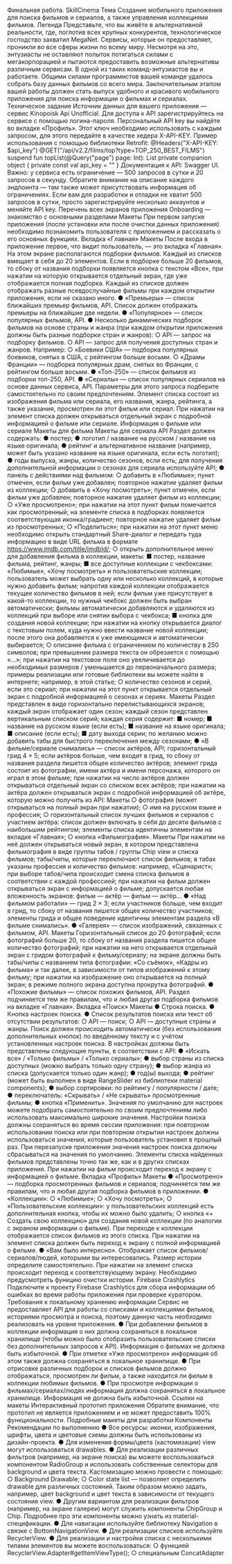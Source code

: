 Финальная работа. SkillCinema
Тема
Создание мобильного приложения для поиска фильмов и сериалов, а также
управления коллекциями фильмов.
Легенда
Представьте, что вы живёте в альтернативной реальности, где, поглотив всех крупных
конкурентов, технологическое господство захватил MegaNet. Сервисы, которые он
предоставляет, проникли во все сферы жизни по всему миру. Несмотря на это,
энтузиасты не оставляют попыток потягаться силами с мегакорпорацией и пытаются
предоставить возможные альтернативы различным сервисам.
В одной из таких команд-энтузиастов вы и работаете. Общими силами программистов
вашей команде удалось собрать базу данных фильмов со всего мира.
Заключительным этапом вашей работы должен стать выпуск удобного и красивого
мобильного приложения для поиска информации о фильмах и сериалах.
Техническое задание
Источник данных для вашего приложения — сервис Kinopoisk Api Unofficial.
Для доступа к API зарегистрируйтесь на сервисе с помощью логина-пароля.
Персональный API key вы найдёте во вкладке «Профиль». Этот ключ необходимо
использовать с каждым запросом, для этого передайте в качестве хедера X-API-KEY.
Пример использования с помощью библиотеки Retrofit:
@Headers("X-API-KEY: $api_key")
@GET("/api/v2.2/films/top?type=TOP_250_BEST_FILMS")
suspend fun topList(@Query("page") page: Int): List<Movie>
private companion object {
private const val api_key = ""
}
Документация к API: Swagger UI.
Важно: у сервиса есть ограничение — 500 запросов в сутки и 20 запросов в секунду.
Обратите внимание на описание каждого эндпоинта — там также может
присутствовать информация об ограничениях. Если вам для разработки и отладки не
хватит 500 запросов в сутки, просто зарегистрируйте несколько аккаунтов и меняйте
API key.
Перечень всех экранов приложения
Onboarding — знакомство с основными разделами
Макеты
При первом запуске приложения (после установки или после очистки данных
приложения) необходимо познакомить пользователя с приложением и рассказать о его
основных функциях.
Вкладка «Главная»
Макеты
После входа в приложение первое, что видит пользователь, — это вкладка «Главная».
На этом экране располагаются подборки фильмов. Каждый из списков вмещает в себя
до 20 элементов. Если в подборке больше 20 фильмов, то сбоку от названия подборки
появляется кнопка с текстом «Все», при нажатии на которую открывается отдельный
экран, где уже отображается полная подборка.
Каждый из списков должен отображать разные псевдослучайные фильмы при
каждом открытии приложения, если не сказано иного.
● «Премьеры» — список ближайших премьер фильмов, API. Список должен
отображать премьеры на ближайшие две недели.
● «Популярное» — список популярных фильмов, API.
● Несколько динамических подборок фильмов на основе страны и жанра (при
каждом открытии приложения должны быть разные подборки стран и жанров):
○ API — запрос на подборку фильмов.
○ API — запрос для получения доступных стран и жанров.
Например:
○ «Боевики США» — подборка популярных боевиков, снятых в США, с
рейтингом больше восьми.
○ «Драмы Франции» — подборка популярных драм, снятых во Франции, с
рейтингом больше восьми.
● «Топ-250» — список фильмов из подборки топ-250, API.
● «Сериалы» — список популярных сериалов на основе данных сервиса, API.
Параметры для этого запроса подберите самостоятельно по своим
предпочтениям.
Элемент списка состоит из изображения фильма или сериала, его названия, жанра,
рейтинга, а также указания, просмотрен ли этот фильм или сериал.
При нажатии на элемент списка должен открываться отдельный экран с подробной
информацией о фильме или сериале.
Информация о фильме или сериале
Макеты для фильма
Макеты для сериала
API
Раздел должен содержать:
● постер;
● логотип / название на русском / название на языке оригинала;
● рейтинг и альтернативное название (например, может быть указано название на
языке оригинала, если есть логотип);
● годы выпуска, жанры, количество сезонов, если есть; для получения
дополнительной информации о сезонах для сериала используйте API;
● панель с действиями над фильмом:
○ добавить в «Любимые»; пункт отмечен, если фильм уже добавлен;
повторное нажатие удаляет фильм из коллекции;
○ добавить в «Хочу посмотреть»; пункт отмечен, если фильм уже
добавлен; повторное нажатие удаляет фильм из коллекции;
○ «Уже просмотрено»; при нажатии на этот пункт фильм помечается как
просмотренный; на элементе списка в подборках появляется
соответствующая иконка/градиент; повторное нажатие удаляет фильм
из просмотренных;
○ «Поделиться»; при нажатии на этот пункт меню необходимо открыть
стандартный Share-диалог и передать туда информацию в виде URL
фильма в формате https://www.imdb.com/title/imdbId/;
○ открыть дополнительное меню для добавления фильма в коллекции,
макеты:
■ постер, название фильма, рейтинг, жанры;
■ все доступные коллекции с чекбоксами: «Любимые», «Хочу
посмотреть» и пользовательские коллекции; пользователь может
выбрать одну или несколько коллекций, в которые нужно
добавить фильм; напротив каждой коллекции отображается
текущее количество фильмов в ней; если фильм уже присутствует
в какой-то коллекции, то нужный чекбокс должен быть выбран
автоматически; фильмы автоматически добавляются и удаляются
из коллекций при выборе или снятии выбора с чекбокса;
■ кнопка для создания новой коллекции; при нажатии на кнопку
открывается диалог с текстовым полем, куда нужно ввести
название новой коллекции; после этого она добавляется к уже
имеющимся и автоматически выбирается;
○ описание фильма с ограничением по количеству в 250 символов; при
превышении размера текста он обрезается с помощью «...»; при нажатии
на текстовое поле оно увеличивается до необходимых размеров /
уменьшается до первоначального размера; примеры реализации или
готовые библиотеки вы можете найти в интернете; например, в этой
статье;
○ количество сезонов и серий, если это сериал; при нажатии на этот пункт
открывается отдельный экран с подробной информацией о сезонах и
сериях.
Макеты
Раздел представлен в виде горизонтально перелистывающихся экранов;
каждый экран отображает один сезон; каждый сезон представлен
вертикальным списком серий; каждая серия содержит:
■ номер;
■ название на русском языке (если есть);
■ название на языке оригинала;
■ описание (если есть);
■ дату выхода серии;
по желанию можно добавить табы для быстрого переключения между
сезонами;
● «В фильме/сериале снимались» — список актёров, API; горизонтальный грид
4 × 5; если актёров больше, чем входит в грид, то сбоку от названия раздела
пишется общее количество актёров; элемент грида состоит из фотографии,
имени актёра и имени персонажа, которого он играл в этом фильме; при
нажатии на число актёров должен открываться отдельный экран со списком
всех актёров; при нажатии на актёра должен открываться экран с подробной
информацией об актёре, которую можно получить из API:
Макеты
○ фотография (может открываться на полный экран при нажатии);
○ имя на русском языке и профессия;
○ горизонтальный список лучших фильмов и сериалов с участием актёра:
список должен включать в себя до десяти фильмов с наибольшим
рейтингом; элементы списка идентичны элементам на вкладке
«Главная»;
○ кнопка «Фильмография».
Макеты
При нажатии на неё должен открываться новый экран, в котором
представлена фильмография в виде группы табов / группы Chip view и
списка фильмов; табы/чипы, которые переключают список фильмов; в
табах указаны профессия и количество фильмов: например,
«Сценарист»; при выборе табов/чипа происходит смена списка фильмов
в соответствии с каждой профессией; при нажатии на фильм должен
открываться экран с информацией о фильме; допускается любая
вложенность экранов:
фильм — актёр — фильм — актёр…
● «Над фильмом работали» — грид 2 × 3; если участников больше, чем входит в
грид, то сбоку от названия пишется общее количество участников; элементы
грида и общее поведение идентичны элементам раздела «В фильме
снимались».
● «Галерея» — список изображений, связанных с фильмом, API.
Макеты
Горизонтальный список до 20 фотографий; если фотографий больше 20, то
сбоку от названия раздела пишется общее количество фотографий; при
нажатии на него открывается отдельный экран с гридом фотографий к
фильму/сериалу; на экране должны быть табы/чипы с названием типа
фотографии: «Со съёмок», «Кадры из фильма» и так далее, в зависимости от
типов изображений к этому фильму; при нажатии на изображение оно
открывается на полный экран; в режиме полного экрана доступна прокрутка
фотографий.
● «Похожие фильмы» — список похожих фильмов, API.
Раздел подчиняется тем же правилам, что и любая другая подборка фильмов на
вкладке «Главная».
Вкладка «Поиск»
Макеты
● Строка поиска.
● Кнопка настроек поиска.
● Список результатов поиска или текст об отсутствии результатов:
○ API — поиск;
○ API — доступные страны и жанры.
Поиск должен происходить автоматически (без использования дополнительных кнопок)
по введённому тексту и с учётом установленных настроек поиска.
В настройках должны быть представлены следующие пункты, в соответствии с API:
● «Искать все» / «Только фильмы» / «Только сериалы»;
● выбор страны из списка доступных (можно выбрать только одну страну);
● выбор жанра из списка (допускается только один жанр);
● год(ы) выхода;
● рейтинг (может быть выполнен в виде RangeSlider из библиотеки material
components);
● выбор сортировки: по рейтингу / популярности / дате;
● переключатель: «Скрывать» / «Не скрывать» просмотренные фильмы;
● кнопка «Применить».
Значения по умолчанию для настроек можете подобрать самостоятельно по своим
предпочтениям либо использовать максимально широкие значения.
Настройки поиска должны сохраняться во время сессии приложения: при повторном
использовании поиска или при повторном открытии настроек должны использоваться
значения, которые пользователь установил в прошлый раз. При перезапуске
приложения значения настроек поиска должны сбрасываться на значения по
умолчанию.
Элементы списка найденных фильмов представлены точно так же, как и в других
списках приложения.
При нажатии на фильм происходит переход к экрану с информацией о фильме.
Вкладка «Профиль»
Макеты
● «Просмотрено» — подборка просмотренных фильмов и сериалов; подчиняется
тем же правилам, что и любая другая подборка фильмов в приложении.
● «Коллекции»:
○ «Любимые»;
○ «Хочу посмотреть»;
○ «Пользовательские коллекции»: у пользовательских коллекций есть
дополнительная кнопка, чтобы их можно было удалить;
○ кнопка «+ Создать свою коллекцию» для создания новой коллекции (по
аналогии с экраном информации о фильме).
При переходе к коллекции отображается список фильмов из этого списка. При
нажатии на элемент списка должен быть переход к экрану с полной
информацией о фильме.
● «Вам было интересно».
Отображает список фильмов/сериалов/людей, которыми вы интересовались.
Размер истории определите самостоятельно. При нажатии на элемент списка
происходит переход к соответствующему экрану.
Необходимо предусмотреть функцию очистки истории.
Firebase Crashlytics
Подключите к проекту Firebase Crashlytics для сбора информации об ошибках во
время работы приложения при проверке куратором.
Требования к локальному хранению информации
Сервис не предоставляет API для работы со списками и коллекциями фильмов,
историями просмотра и поиска, поэтому данную часть необходимо реализовать на
уровне приложения.
● При добавлении фильмов в коллекции информация о них должна сохраняться в
локальное хранилище (чтобы можно было отобразить пользовательские списки
без дополнительных запросов к API). Информация о фильмах не должна быть
избыточной.
● При отметке «Уже просмотрено» информация об этом также должна
сохраняться в локальное хранилище.
● При отрисовке различных подборок и списков фильмов должно отображаться,
просмотрен ли фильм, а также находится ли фильм в коллекции любимых
фильмов.
● При просмотре информации о фильмах/сериалах/людях информация должна
сохраняться в локальное хранилище. Информация не должна быть избыточной.
Ссылки на макеты
Интерактивный прототип приложения
Обратите внимание, что прототип не является приложением и не может предоставить
100% функциональности.
Подробные макеты для разработки
Компоненты
Рекомендации по выполнению
● Все ресурсы: иконки, изображения, шрифты, цвета и цветовые схемы должны
быть использованы из дизайн-проекта.
● Для изменения формы/цвета (кастомизации) view могут использоваться
drawables.
● Для реализации различных фильтров (например, на экране поиска) вы можете
воспользоваться компонентом RadioGroup и использовать собственные
селекторы для background и цвета текста. Кастомизацию можно провести с
помощью:
○ Background Drawable;
○ Color state list — позволяет определить drawable для различных
состояний. Таким образом можно задать, например, цвет background и
цвет текста в зависимости от текущего состояния view.
● Другим вариантом для реализации фильтров (например, на экране галереи)
могут служить компоненты ChipGroup и Chip. Подробнее про эти компоненты
можно узнать из material-спецификации.
● Для навигации используйте библиотеку Navigation в связке с
BottomNavigationView.
● Для реализации списков используйте RecyclerView.
● Для реализации и настройки списка с несколькими типами элементов вы
можете воспользоваться:
○ функцией RecyclerView.Adapter#getItemViewType();
○ специальным ConcatAdapter
